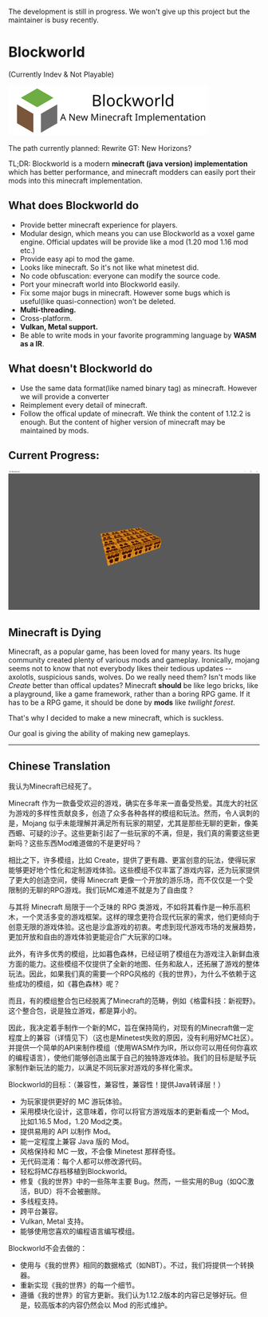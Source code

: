 The development is still in progress.
We won't give up this project but the maintainer is busy recently.

# Blockworld

(Currently Indev & Not Playable)

![](./logo.svg)

The path currently planned:
Rewrite GT: New Horizons?

TL;DR:
Blockworld is a modern **minecraft (java version) implementation** which has better performance, and minecraft modders can easily port their mods into this minecraft implementation.

## What does Blockworld do
- Provide better minecraft experience for players.
- Modular design, which means you can use Blockworld as a voxel game engine. Official updates will be provide like a mod (1.20 mod 1.16 mod etc.)
- Provide easy api to mod the game.
- Looks like minecraft. So it's not like what minetest did.
- No code obfuscation: everyone can modify the source code.
- Port your minecraft world into Blockworld easily.
- Fix some major bugs in minecraft. However some bugs which is useful(like quasi-connection) won't be deleted.
- **Multi-threading.**
- Cross-platform.
- **Vulkan, Metal support.**
- Be able to write mods in your favorite programming language by **WASM as a IR**.

## What doesn't Blockworld do
- Use the same data format(like named binary tag) as minecraft. However we will provide a converter
- Reimplement every detail of minecraft.
- Follow the offical update of minecraft. We think the content of 1.12.2 is enough. But the content of higher version of minecraft may be maintained by mods.

## Current Progress:
![](./preview.png)


## Minecraft is Dying

Minecraft, as a popular game, has been loved for many years.
Its huge community created plenty of various mods and gameplay.
Ironically, mojang seems not to know that not everybody likes their tedious updates -- axolotls, suspicious sands, wolves. Do we really need them?
Isn't mods like _Create_ better than offical updates? 
Minecraft **should** be like lego bricks, like a playground, like a game framework, rather than a boring RPG game.
If it has to be a RPG game, it should be done by **mods** like _twilight forest_.

That's why I decided to make a new minecraft, which is suckless.

Our goal is giving the ability of making new gameplays.

---

## Chinese Translation

我认为Minecraft已经死了。

Minecraft 作为一款备受欢迎的游戏，确实在多年来一直备受热爱。其庞大的社区为游戏的多样性贡献良多，创造了众多各种各样的模组和玩法。然而，令人讽刺的是，Mojang 似乎未能理解并满足所有玩家的期望，尤其是那些无聊的更新，像美西螈、可疑的沙子。这些更新引起了一些玩家的不满，但是，我们真的需要这些更新吗？这些东西Mod难道做的不是更好吗？

相比之下，许多模组，比如 Create，提供了更有趣、更富创意的玩法，使得玩家能够更好地个性化和定制游戏体验。这些模组不仅丰富了游戏内容，还为玩家提供了更大的创造空间，使得 Minecraft 更像一个开放的游乐场，而不仅仅是一个受限制的无聊的RPG游戏。我们玩MC难道不就是为了自由度？

与其将 Minecraft 局限于一个乏味的 RPG 类游戏，不如将其看作是一种乐高积木，一个灵活多变的游戏框架。这样的理念更符合现代玩家的需求，他们更倾向于创意无限的游戏体验。这也是沙盒游戏的初衷。考虑到现代游戏市场的发展趋势，更加开放和自由的游戏体验更能迎合广大玩家的口味。

此外，有许多优秀的模组，比如暮色森林，已经证明了模组在为游戏注入新鲜血液方面的能力。这些模组不仅提供了全新的地图、任务和敌人，还拓展了游戏的整体玩法。因此，如果我们真的需要一个RPG风格的《我的世界》，为什么不依赖于这些成功的模组，如《暮色森林》呢？

而且，有的模组整合包已经脱离了Minecraft的范畴，例如《格雷科技：新视野》。这个整合包，说是独立游戏，都是算小的。

因此，我决定着手制作一个新的MC，旨在保持简约，对现有的Minecraft做一定程度上的兼容（详情见下）（这也是Minetest失败的原因，没有利用好MC社区）。并提供一个简单的API来制作模组（使用WASM作为IR，所以你可以用任何你喜欢的编程语言），使他们能够创造出属于自己的独特游戏体验。我们的目标是赋予玩家制作新玩法的能力，以满足不同玩家对游戏的多样化需求。

Blockworld的目标：（兼容性，兼容性，兼容性！提供Java转译层！）

- 为玩家提供更好的 MC 游玩体验。
- 采用模块化设计，这意味着，你可以将官方游戏版本的更新看成一个 Mod。比如1.16.5 Mod，1.20 Mod之类。
- 提供易用的 API 以制作 Mod。
- 能一定程度上兼容 Java 版的 Mod。
- 风格保持和 MC 一致，不会像 Minetest 那样奇怪。
- 无代码混淆：每个人都可以修改源代码。
- 轻松将MC存档移植到Blockworld。
- 修复《我的世界》中的一些陈年主要 Bug。然而，一些实用的Bug（如QC激活，BUD）将不会被删除。
- 多线程支持。
- 跨平台兼容。
- Vulkan, Metal 支持。
- 能够使用您喜欢的编程语言编写模组。

Blockworld不会去做的：

- 使用与《我的世界》相同的数据格式（如NBT）。不过，我们将提供一个转换器。
- 重新实现《我的世界》的每一个细节。
- 遵循《我的世界》的官方更新。我们认为1.12.2版本的内容已足够好玩。但是，较高版本的内容仍然会以 Mod 的形式维护。
